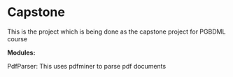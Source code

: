 # Capstone
This is the project which is being done as the capstone project for PGBDML course 

**Modules:**

PdfParser: This uses pdfminer to parse pdf documents
